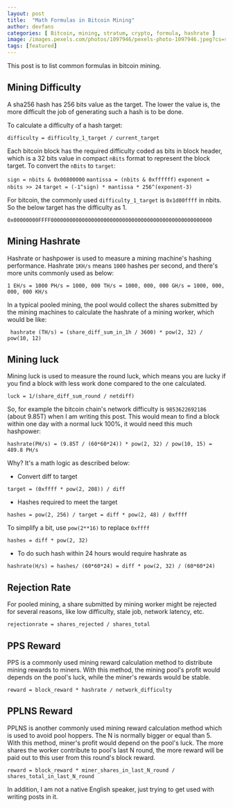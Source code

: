 ```yaml
---
layout: post
title:  "Math Formulas in Bitcoin Mining"
author: devfans
categories: [ Bitcoin, mining, stratum, crypto, formula, hashrate ]
image: /images.pexels.com/photos/1097946/pexels-photo-1097946.jpeg?cs=srgb&dl=bitcoin-blockchain-close-up-1097946.jpg&fm=jpg
tags: [featured]
---
```


This post is to list common formulas in bitcoin mining.

## Mining Difficulty

A sha256 hash has 256 bits value as the target. The lower the value is, the more difficult the job of generating such a hash is to be done.

To calculate a difficulty of a hash target:

``` difficulty = difficulty_1_target / current_target ```

Each bitcoin block has the required difficulty coded as bits in block header, which is a 32 bits value in compact `nBits` format to represent the block target. To convert the `nBits` to `target`:

``` sign = nbits & 0x00800000 ```
``` mantissa = (nbits & 0xffffff) ```
``` exponent = nbits >> 24 ```
``` target = (-1^sign) * mantissa * 256^(exponent-3) ```

For bitcoin, the commonly used `difficulty_1_target` is `0x1d00ffff` in nbits. So the below target has the difficulty as 1.

``` 0x00000000FFFF0000000000000000000000000000000000000000000000000000 ```

## Mining Hashrate

Hashrate or hashpower is used to measure a mining machine's hashing performance. Hashrate `1KH/s` means `1000` hashes per second, and there's more units commonly used as below:

``` 1 EH/s = 1000 PH/s = 1000, 000 TH/s = 1000, 000, 000 GH/s = 1000, 000, 000, 000 KH/s ```

In a typical pooled mining, the pool would collect the shares submitted by the mining machines to calculate the hashrate of a mining worker, which would be like:

```  hashrate (TH/s) = (share_diff_sum_in_1h / 3600) * pow(2, 32) / pow(10, 12) ```


## Mining luck

Mining luck is used to measure the round luck, which means you are lucky if you find a block with less work done compared to the one calculated.

``` luck = 1/(share_diff_sum_round / netdiff) ```

So, for example the bitcoin chain's network difficulty is `9853622692186` (about 9.85T) when I am writing this post.
This would mean to find a block within one day with a normal luck 100%, it would need this much hashpower:

``` hashrate(PH/s) = (9.85T / (60*60*24)) * pow(2, 32) / pow(10, 15) = 489.8 PH/s ```

Why? It's a math logic as described below:

+ Convert diff to target

``` target = (0xffff * pow(2, 208)) / diff ```

+ Hashes required to meet the target

``` hashes = pow(2, 256) / target = diff * pow(2, 48) / 0xffff ```

To simplify a bit, use `pow(2**16)` to replace `0xffff`

``` hashes = diff * pow(2, 32) ```

+ To do such hash within 24 hours would require hashrate as

``` hashrate(H/s) = hashes/ (60*60*24) = diff * pow(2, 32) / (60*60*24) ```


## Rejection Rate

For pooled mining, a share submitted by mining worker might be rejected for several reasons, like low difficulty, stale job, network latency, etc. 

``` rejectionrate = shares_rejected / shares_total ```

## PPS Reward

PPS is a commonly used mining reward calculation method to distribute mining rewards to miners. With this method, the mining pool's profit would depends on the pool's luck, while the miner's rewards would be stable.

``` reward = block_reward * hashrate / network_difficulty ```

## PPLNS Reward

PPLNS is another commonly used mining reward calculation method which is used to avoid pool hoppers. The N is normally bigger or equal than 5. With this method, miner's profit would depend on the pool's luck. The more shares the worker contribute to pool's last N round, the more reward will be paid out to this user from this round's block reward.

``` reward = block_reward * miner_shares_in_last_N_round / shares_total_in_last_N_round ```


In addition, I am not a native English speaker, just trying to get used with writing posts in it.

